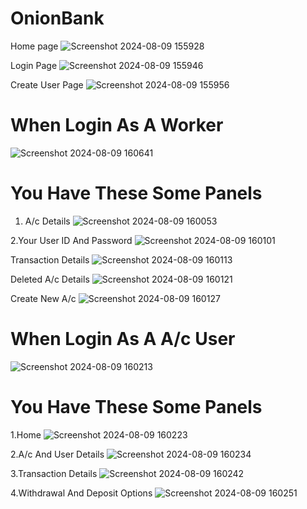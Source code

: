 # OnionBank

Home page
![Screenshot 2024-08-09 155928](https://github.com/user-attachments/assets/58282886-e9af-4442-8e5d-afccf39abadd)

Login Page
![Screenshot 2024-08-09 155946](https://github.com/user-attachments/assets/6ed80aec-1eee-40c4-b89e-5ed9b70a6063)

Create User Page
![Screenshot 2024-08-09 155956](https://github.com/user-attachments/assets/ad2c3c7c-1a3e-4dd7-ae9b-5ef56e853528)

# When Login As A Worker
![Screenshot 2024-08-09 160641](https://github.com/user-attachments/assets/5316e39d-f8aa-48ce-9a29-7e7b3ff1b0e5)

# You Have These Some Panels
1. A/c Details
![Screenshot 2024-08-09 160053](https://github.com/user-attachments/assets/75034656-71b8-42ce-9338-a79b3c4109fb)

2.Your User ID And Password
![Screenshot 2024-08-09 160101](https://github.com/user-attachments/assets/3fa93c5f-26f1-4496-a9bf-91426a6fe098)

Transaction Details 
![Screenshot 2024-08-09 160113](https://github.com/user-attachments/assets/ffb34787-5136-4938-83be-51547255dca2)

Deleted A/c Details
![Screenshot 2024-08-09 160121](https://github.com/user-attachments/assets/18f6937f-e219-45b9-bdd7-1e9f9f3ca119)

Create New A/c
![Screenshot 2024-08-09 160127](https://github.com/user-attachments/assets/ee8cd831-a7a0-49f1-b6b9-ccb417f95d04)

# When Login As A A/c User
![Screenshot 2024-08-09 160213](https://github.com/user-attachments/assets/1988d88e-62ce-49d0-8c6f-49fc175187d5)

# You Have These Some Panels
1.Home
![Screenshot 2024-08-09 160223](https://github.com/user-attachments/assets/5c75e437-54cd-41aa-bbac-d4e9e4c2962f)

2.A/c And User Details
![Screenshot 2024-08-09 160234](https://github.com/user-attachments/assets/8703fc18-987e-4601-a01c-b1099426286c)

3.Transaction Details
![Screenshot 2024-08-09 160242](https://github.com/user-attachments/assets/43a82102-64fc-4e92-bc55-bd6ecab81af4)

4.Withdrawal And Deposit Options
![Screenshot 2024-08-09 160251](https://github.com/user-attachments/assets/a6ac6a8c-c800-4b4b-b341-13903102b4c0)


 
